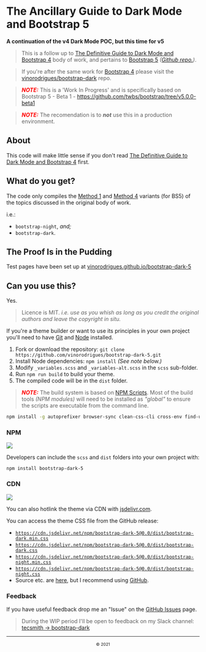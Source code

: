 # The Ancillary Guide to Dark Mode and Bootstrap 5
**A continuation of the v4 Dark Mode POC, but this time for v5**

> This is a follow up to [The Definitive Guide to Dark Mode and Bootstrap 4](http://vinorodrigues.github.io/bootstrap-dark) body of work,
> and pertains to [Bootstrap 5](https://getbootstrap.com) *([Github repo.](https://github.com/twbs/bootstrap))*.

> If you're after the same work for [Bootstrap 4](https://getbootstrap.com/docs/4.5/) please visit the [vinorodrigues/bootstrap-dark](https://github.com/vinorodrigues/bootstrap-dark) repo.


> <u style="text-decoration:none;color:red">***NOTE:***</u> This is a 'Work In Progress' and is specifically based on Bootstrap 5 - Beta 1 - https://github.com/twbs/bootstrap/tree/v5.0.0-beta1

> <u style="text-decoration:none;color:red">***NOTE:***</u> The recomendation is to ***not*** use this in a production environment.

## About

This code will make little sense if you don't read
[The Definitive Guide to Dark Mode and Bootstrap 4](http://vinorodrigues.github.io/bootstrap-dark) first.


## What do you get?

The code only compiles the [Method 1](https://github.com/vinorodrigues/bootstrap-dark/blob/master/README.md#method-1) and [Method 4](https://github.com/vinorodrigues/bootstrap-dark/blob/master/README.md#method-4) variants (for BS5) of the topics discussed in the original body of work.

i.e.:

* `bootstrap-night`, _and;_
* `bootstrap-dark`.


## The Proof Is in the Pudding

Test pages have been set up at [vinorodrigues.github.io/bootstrap-dark-5](https://vinorodrigues.github.io/bootstrap-dark-5/)


## Can you use this?

Yes.

> Licence is MIT.  *i.e. use as you whish as long as you credit the original authors and leave the copyright in situ.*

If you're a theme builder or want to use its principles in your own project you'll need to have [Git](https://help.github.com/articles/set-up-git) and [Node](https://nodejs.org/) installed.

1. Fork or download the repository: `git clone https://github.com/vinorodrigues/bootstrap-dark-5.git`
2. Install Node dependencies: `npm install`  *(See note below.)*
3. Modify `_variables.scss` and `_variables-alt.scss` in the `scss` sub-folder.
4. Run `npm run build` to build your theme.
5. The compiled code will be in the `dist` folder.

> <u style="text-decoration:none;color:red">***NOTE:***</u> The build system is based on [NPM Scripts](https://docs.npmjs.com/cli/v6/using-npm/scripts). Most of the build tools _(NPM modules)_ will need to be installed as *"global"* to ensure the scripts are executable from the command line.

```bash
npm install -g autoprefixer browser-sync clean-css-cli cross-env find-unused-sass-variables nodemon npm-run-all postcss postcss-cli rtlcss sass stylelint stylelint-config-twbs-bootstrap
```


### NPM

[![](https://img.shields.io/npm/v/bootstrap-dark-5)](http://npmjs.com/package/bootstrap-dark-5)

Developers can include the `scss` and `dist` folders into your own project with:

`npm install bootstrap-dark-5`


### CDN

[![](https://data.jsdelivr.com/v1/package/npm/bootstrap-dark-5/badge?style=rounded)](https://www.jsdelivr.com/package/npm/bootstrap-dark-5)

You can also hotlink the theme via CDN with [jsdelivr.com](https://www.jsdelivr.com).

You can access the theme CSS file from the GitHub release:

* [`https://cdn.jsdelivr.net/npm/bootstrap-dark-5@0.0/dist/bootstrap-dark.min.css`](https://cdn.jsdelivr.net/npm/bootstrap-dark-5@0.0/dist/bootstrap-dark.min.css)
* [`https://cdn.jsdelivr.net/npm/bootstrap-dark-5@0.0/dist/bootstrap-dark.css`](https://cdn.jsdelivr.net/npm/bootstrap-dark-5@0.0/dist/bootstrap-dark.css)
* [`https://cdn.jsdelivr.net/npm/bootstrap-dark-5@0.0/dist/bootstrap-night.min.css`](https://cdn.jsdelivr.net/npm/bootstrap-dark-5@0.0/dist/bootstrap-night.min.css)
* [`https://cdn.jsdelivr.net/npm/bootstrap-dark-5@0.0/dist/bootstrap-night.css`](https://cdn.jsdelivr.net/npm/bootstrap-dark-5@0.0/dist/bootstrap-night.css)
* Source etc. are [here](https://cdn.jsdelivr.net/gh/vinorodrigues/bootstrap-dark-5/), but I recommend using [GitHub](https://github.com/vinorodrigues/bootstrap-dark-5).


### Feedback

If you have useful feedback drop me an "Issue" on the [GitHub Issues](https://github.com/vinorodrigues/bootstrap-dark-5/issues) page.

> During the WIP period I'll be open to feedback on my Slack channel:  [tecsmith -> bootstrap-dark](https://tecsmith.slack.com/messages/boostrap-dark/)


---

<p align="center" style="display:block;font-size:75%;text-align:center">&copy; 2021</p>
